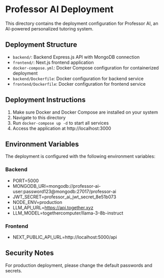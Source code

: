 # Professor AI Deployment

This directory contains the deployment configuration for Professor AI, an AI-powered personalized tutoring system.

## Deployment Structure

- `backend/`: Backend Express.js API with MongoDB connection
- `frontend/`: Next.js frontend application
- `docker-compose.yml`: Docker Compose configuration for containerized deployment
- `backend/Dockerfile`: Docker configuration for backend service
- `frontend/Dockerfile`: Docker configuration for frontend service

## Deployment Instructions

1. Make sure Docker and Docker Compose are installed on your system
2. Navigate to this directory
3. Run `docker-compose up -d` to start all services
4. Access the application at http://localhost:3000

## Environment Variables

The deployment is configured with the following environment variables:

### Backend
- PORT=5000
- MONGODB_URI=mongodb://professor-ai-user:password123@mongodb:27017/professor-ai
- JWT_SECRET=professor_ai_jwt_secret_8e51b073
- NODE_ENV=production
- LLM_API_URL=https://api.together.xyz
- LLM_MODEL=togethercomputer/llama-3-8b-instruct

### Frontend
- NEXT_PUBLIC_API_URL=http://localhost:5000/api

## Security Notes

For production deployment, please change the default passwords and secrets.
